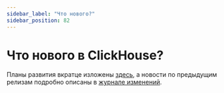 ```yaml
---
sidebar_label: "Что нового?"
sidebar_position: 82
---
```


# Что нового в ClickHouse?

Планы развития вкратце изложены [здесь](https://github.com/ClickHouse/ClickHouse/issues/32513), а новости по предыдущим релизам подробно описаны в [журнале изменений](./changelog/).
